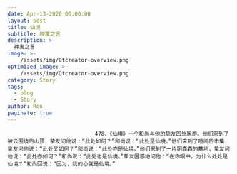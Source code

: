 ```yaml
---
date: Apr-13-2020 00:00:00
layout: post
title: 仙境
subtitle: 神寓之言
description: >-
  神寓之言
image: >-
    /assets/img/Qtcreator-overview.png
optimized_image: >-
    /assets/img/Qtcreator-overview.png
category: Story
tags:
  - blog
  - Story
author: Ron
paginate: true
---
```


							　　478，《仙境》一个和尚与他的挚友四处周游。他们来到了被云围绕的山顶，挚友问他说：“此处如何？”和尚说：“此处是仙境。”他们来到了喧闹的市集，挚友问他说：“此处又如何？”和尚说：“此处亦是仙境。”他们来到了一片阴森森的墓地，挚友问他说：“此处亦如何？”和尚说：“此处也是仙境。”挚友困惑地问他：“在你眼中，为什么处处是仙境？”和尚回说：“因为，我的心就是仙境。”
							
							
						